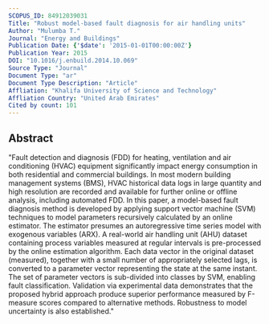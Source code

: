 ```yaml
---
SCOPUS_ID: 84912039031
Title: "Robust model-based fault diagnosis for air handling units"
Author: "Mulumba T."
Journal: "Energy and Buildings"
Publication Date: {'$date': '2015-01-01T00:00:00Z'}
Publication Year: 2015
DOI: "10.1016/j.enbuild.2014.10.069"
Source Type: "Journal"
Document Type: "ar"
Document Type Description: "Article"
Affliation: "Khalifa University of Science and Technology"
Affliation Country: "United Arab Emirates"
Cited by count: 101
---
```


## Abstract
"Fault detection and diagnosis (FDD) for heating, ventilation and air conditioning (HVAC) equipment significantly impact energy consumption in both residential and commercial buildings. In most modern building management systems (BMS), HVAC historical data logs in large quantity and high resolution are recorded and available for further online or offline analysis, including automated FDD. In this paper, a model-based fault diagnosis method is developed by applying support vector machine (SVM) techniques to model parameters recursively calculated by an online estimator. The estimator presumes an autoregressive time series model with exogenous variables (ARX). A real-world air handling unit (AHU) dataset containing process variables measured at regular intervals is pre-processed by the online estimation algorithm. Each data vector in the original dataset (measured), together with a small number of appropriately selected lags, is converted to a parameter vector representing the state at the same instant. The set of parameter vectors is sub-divided into classes by SVM, enabling fault classification. Validation via experimental data demonstrates that the proposed hybrid approach produce superior performance measured by F-measure scores compared to alternative methods. Robustness to model uncertainty is also established."
